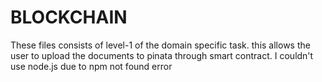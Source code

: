 # BLOCKCHAIN
These files consists of level-1 of the domain specific task.  this allows the user to upload the documents to pinata through smart contract. I couldn't use node.js due to npm not found error
